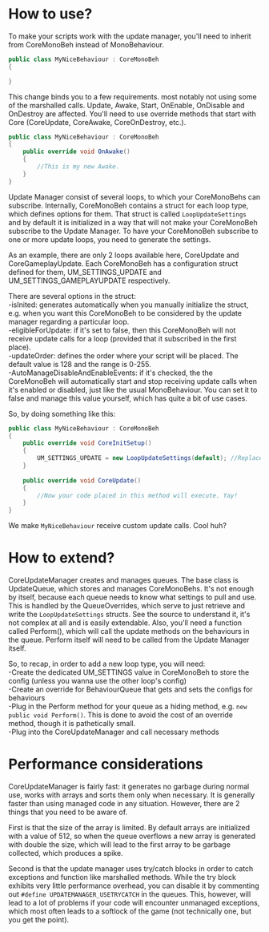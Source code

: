 # How to use?

To make your scripts work with the update manager, you'll need to inherit from CoreMonoBeh instead of MonoBehaviour.  

```C#
public class MyNiceBehaviour : CoreMonoBeh
{

}
```

This change binds you to a few requirements. most notably not using some of the marshalled calls. Update, Awake, Start, OnEnable, OnDisable and OnDestroy are affected. You'll need to use override methods that start with Core (CoreUpdate, CoreAwake, CoreOnDestroy, etc.).

```C#
public class MyNiceBehaviour : CoreMonoBeh
{
    public override void OnAwake()
    {
        //This is my new Awake.
    }
}
```

Update Manager consist of several loops, to which your CoreMonoBehs can subscribe. Internally, CoreMonoBeh contains a struct for each loop type, which defines options for them. That struct is called ```LoopUpdateSettings``` and by default it is initialized in a way that will not make your CoreMonoBeh subscribe to the Update Manager. To have your CoreMonoBeh subscribe to one or more update loops, you need to generate the settings.  

As an example, there are only 2 loops available here, CoreUpdate and CoreGameplayUpdate. Each CoreMonoBeh has a configuration struct defined for them, UM_SETTINGS_UPDATE and UM_SETTINGS_GAMEPLAYUPDATE respectively.

There are several options in the struct:  
-isInited: generates automatically when you manually initialize the struct, e.g. when you want this CoreMonoBeh to be considered by the update manager regarding a particular loop.  
-eligibleForUpdate: if it's set to false, then this CoreMonoBeh will not receive update calls for a loop (provided that it subscribed in the first place).  
-updateOrder: defines the order where your script will be placed. The default value is 128 and the range is 0-255.  
-AutoManageDisableAndEnableEvents: if it's checked, the the CoreMonoBeh will automatically start and stop receiving update calls when it's enabled or disabled, just like the usual MonoBehaviour. You can set it to false and manage this value yourself, which has quite a bit of use cases.  

So, by doing something like this:
```C#
public class MyNiceBehaviour : CoreMonoBeh
{
    public override void CoreInitSetup()
    {
        UM_SETTINGS_UPDATE = new LoopUpdateSettings(default); //Replace defaults with your own values for something special
    }
    
    public override void CoreUpdate()
    {
        //Now your code placed in this method will execute. Yay!
    }
}
```
We make ```MyNiceBehaviour``` receive custom update calls. Cool huh?

# How to extend?
CoreUpdateManager creates and manages queues. The base class is UpdateQueue, which stores and manages CoreMonoBehs. It's not enough by itself, because each queue needs to know what settings to pull and use. This is handled by the QueueOverrides, which serve to just retrieve and write the ```LoopUpdateSettings``` structs. See the source to understand it, it's not complex at all and is easily extendable. Also, you'll need a function called Perform(), which will call the update methods on the behaviours in the queue. Perform itself will need to be called from the Update Manager itself.

So, to recap, in order to add a new loop type, you will need:  
-Create the dedicated UM_SETTINGS value in CoreMonoBeh to store the config (unless you wanna use the other loop's config)  
-Create an override for BehaviourQueue that gets and sets the configs for behaviours  
-Plug in the Perform method for your queue as a hiding method, e.g. ```new public void Perform()```. This is done to avoid the cost of an override method, though it is pathetically small.  
-Plug into the CoreUpdateManager and call necessary methods  

# Performance considerations
CoreUpdateManager is fairly fast: it generates no garbage during normal use, works with arrays and sorts them only when necessary. It is generally faster than using managed code in any situation. However, there are 2 things that you need to be aware of.

First is that the size of the array is limited. By default arrays are initialized with a value of 512, so when the queue overflows a new array is generated with double the size, which will lead to the first array to be garbage collected, which produces a spike.

Second is that the update manager uses try/catch blocks in order to catch exceptions and function like marshalled methods. While the try block exhibits very little performance overhead, you can disable it by commenting out ```#define UPDATEMANAGER_USETRYCATCH``` in the queues. This, however, will lead to a lot of problems if your code will encounter unmanaged exceptions, which most often leads to a softlock of the game (not technically one, but you get the point).
